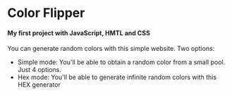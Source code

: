 <h1> Color Flipper </h1>
<h4> My first project with JavaScript, HMTL and CSS </h4>

<p> You can generate random colors with this simple website. Two options: </p>
<ul>
<li>Simple mode: You'll be able to obtain a random color from a small pool. Just 4 options.</li>
<li>Hex mode: You'll be able to generate infinite random colors with this HEX generator</li>
